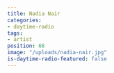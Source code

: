```yaml
---
title: Nadia Nair
categories:
- daytime-radio
tags:
- artist
position: 68
image: "/uploads/nadia-nair.jpg"
is-daytime-radio-featured: false
---
```


